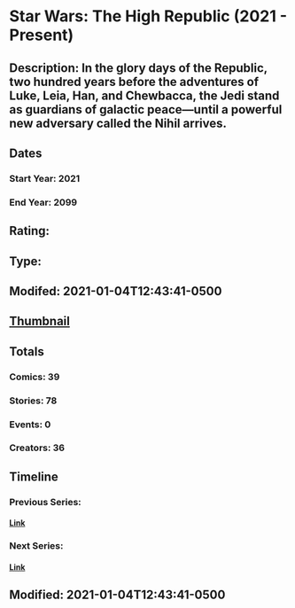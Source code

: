 # Star Wars: The High Republic (2021 - Present)
## Description: In the glory days of the Republic, two hundred years before the adventures of Luke, Leia, Han, and Chewbacca, the Jedi stand as guardians of galactic peace—until a powerful new adversary called the Nihil arrives.
## Dates
### Start Year: 2021
### End Year: 2099
## Rating: 
## Type: 
## Modifed: 2021-01-04T12:43:41-0500
## [Thumbnail](http://i.annihil.us/u/prod/marvel/i/mg/9/20/5ff353c16e1b3.jpg)
## Totals
### Comics: 39
### Stories: 78
### Events: 0
### Creators: 36
## Timeline
### Previous Series: 
#### [Link]()
### Next Series: 
#### [Link]()
## Modified: 2021-01-04T12:43:41-0500